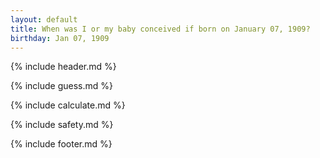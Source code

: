 ```yaml
---
layout: default
title: When was I or my baby conceived if born on January 07, 1909?
birthday: Jan 07, 1909
---
```


{% include header.md %}

{% include guess.md %}

{% include calculate.md %}

{% include safety.md %}

{% include footer.md %}



